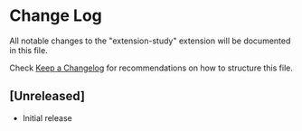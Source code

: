 # Change Log

All notable changes to the "extension-study" extension will be documented in this file.

Check [Keep a Changelog](http://keepachangelog.com/) for recommendations on how to structure this file.

## [Unreleased]

- Initial release